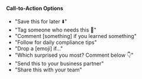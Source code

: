 #### Call-to-Action Options
- "Save this for later ⬇️"
- "Tag someone who needs this 👀"
- "Comment [something] if you learned something"
- "Follow for daily compliance tips"
- "Drop a [emoji] if..."
- "Which surprised you most? Comment below 👇"
- "Send this to your business partner"
- "Share this with your team"
